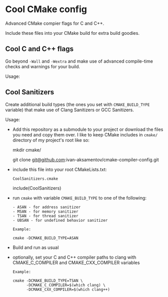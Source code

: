 # Cool CMake config

Advanced CMake compier flags for C and C++.

Include these files into your CMake build for extra build goodies. 

## Cool C and C++ flags

Go beyond `-Wall` and `-Wextra` and make use of advanced compile-time checks 
and warnings for your build.

Usage:

## Cool Sanitizers

Create additional build types (the ones you set with `CMAKE_BUILD_TYPE` variable)
that make use of Clang Sanitizers or GCC Sanitizers.

 Usage:
  - Add this repository as a submodule to your project or download the files 
  you need and copy them over. I like to keep CMake includes in `cmake/` directory 
  of my project's root like so:
  
     mkdir cmake/
     
     git clone git@github.com:ivan-aksamentov/cmake-compiler-config.git
 
  - include this file into your root CMakeLists.txt:
    
        CoolSanitizers.cmake

       include(CoolSanitizers)

  - run `cmake` with variable `CMAKE_BUILD_TYPE` to one of the following:
  
        - ASAN - for address sanitizer
        - MSAN - for memory sanitizer
        - TSAN - for thread sanitizer
        - UBSAN - for undefined behavior sanitizer

        Example:

        cmake -DCMAKE_BUILD_TYPE=ASAN
  
  - Build and run as usual 


  - optionally, set your C and C++ compiler paths to clang with
 CMAKE_C_COMPILER and CMAKE_CXX_COMPILER variables

        Example:

        cmake -DCMAKE_BUILD_TYPE=TSAN \
              -DCMAKE_C_COMPILER=$(which clang) \
              -DCMAKE_CXX_COMPILER=$(which clang++)
